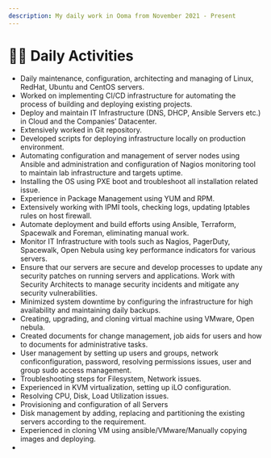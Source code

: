 ```yaml
---
description: My daily work in Ooma from November 2021 - Present
---
```


# 👨💼 Daily Activities

* Daily maintenance, configuration, architecting and managing of Linux, RedHat, Ubuntu and CentOS servers.
* Worked on implementing CI/CD infrastructure for automating the process of building and deploying existing projects.
* Deploy and maintain IT Infrastructure (DNS, DHCP, Ansible Servers etc.) in Cloud and the Companies’ Datacenter.
* Extensively worked in Git repository.
* Developed scripts for deploying infrastructure locally on production environment. &#x20;
* Automating configuration and management of server nodes using Ansible and administration and configuration of Nagios monitoring tool to maintain lab infrastructure and targets uptime.
* Installing the OS using PXE boot and troubleshoot all installation related issue.
* Experience in Package Management using YUM and RPM.
* Extensively working with IPMI tools, checking logs, updating Iptables rules on host firewall.
* &#x20;Automate deployment and build efforts using Ansible, Terraform, Spacewalk and Foreman, eliminating manual work.
* &#x20;Monitor IT Infrastructure with tools such as Nagios, PagerDuty, Spacewalk, Open Nebula using key performance indicators for various servers.
* Ensure that our servers are secure and develop processes to update any security patches on running servers and applications. Work with Security Architects to manage security incidents and mitigate any security vulnerabilities.
* &#x20;Minimized system downtime by configuring the infrastructure for high availability and maintaining daily backups.
* &#x20;Creating, upgrading, and cloning virtual machine using VMware, Open nebula.&#x20;
* Created documents for change management, job aids for users and how to documents for administrative tasks.
* User management by setting up users and groups, network conficonfiguration, password, resolving permissions issues, user and group sudo access management.
* Troubleshooting steps for Filesystem, Network issues.
* Experienced in KVM virtualization, setting up iLO configuration.
* Resolving CPU, Disk, Load Utilization issues.
* Provisioning and configuration of all Servers
* Disk management by adding, replacing and partitioning the existing servers according to the requirement.
* Experienced in cloning VM using ansible/VMware/Manually copying images and deploying.
*
